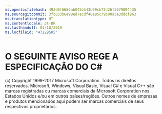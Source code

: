 ```yaml
---
ms.openlocfilehash: 493d6f6656ab045b543b99cb72d26f3679094435
ms.sourcegitcommit: 3fc033b6e98ed7ecdf46a85c79b00a3a3ddcf963
ms.translationtype: HT
ms.contentlocale: pt-BR
ms.lasthandoff: 01/18/2019
ms.locfileid: "47229505"
---
```

<a name="the-following-notice-governs-the-c-spec"></a>O SEGUINTE AVISO REGE A ESPECIFICAÇÃO DO C#
=====

(c) Copyright 1999-2017 Microsoft Corporation. Todos os direitos reservados.
Microsoft, Windows, Visual Basic, Visual C# e Visual C++ são marcas registradas ou marcas comerciais da Microsoft Corporation nos Estados Unidos e/ou em outros países/regiões.
Outros nomes de empresas e produtos mencionados aqui podem ser marcas comerciais de seus respectivos proprietários.
